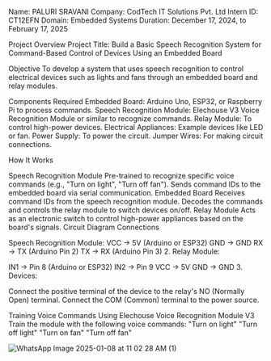Name: PALURI SRAVANI  Company: CodTech IT Solutions Pvt. Ltd Intern ID: CT12EFN Domain: Embedded Systems Duration: December 17, 2024, to February 17, 2025

Project Overview Project Title: Build a Basic Speech Recognition System for Command-Based Control of Devices Using an Embedded Board

Objective To develop a system that uses speech recognition to control electrical devices such as lights and fans through an embedded board and relay modules.

Components Required Embedded Board: Arduino Uno, ESP32, or Raspberry Pi to process commands. Speech Recognition Module: Elechouse V3 Voice Recognition Module or similar to recognize commands. Relay Module: To control high-power devices. Electrical Appliances: Example devices like LED or fan. Power Supply: To power the circuit. Jumper Wires: For making circuit connections.

How It Works

Speech Recognition Module Pre-trained to recognize specific voice commands (e.g., "Turn on light", "Turn off fan"). Sends command IDs to the embedded board via serial communication.
Embedded Board Receives command IDs from the speech recognition module. Decodes the commands and controls the relay module to switch devices on/off.
Relay Module Acts as an electronic switch to control high-power appliances based on the board's signals.
Circuit Diagram Connections

Speech Recognition Module:
VCC → 5V (Arduino or ESP32) GND → GND RX → TX (Arduino Pin 2) TX → RX (Arduino Pin 3) 2. Relay Module:

IN1 → Pin 8 (Arduino or ESP32) IN2 → Pin 9 VCC → 5V GND → GND 3. Devices:

Connect the positive terminal of the device to the relay's NO (Normally Open) terminal. Connect the COM (Common) terminal to the power source.

Training Voice Commands Using Elechouse Voice Recognition Module V3 Train the module with the following voice commands: "Turn on light" "Turn off light" "Turn on fan" "Turn off fan"

![WhatsApp Image 2025-01-08 at 11 02 28 AM (1)](https://github.com/user-attachments/assets/0f3f3b18-fe81-4f8d-bffe-70666e151a0a)
